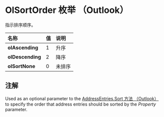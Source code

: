 
# OlSortOrder 枚举 （Outlook）

指示排序顺序。



|**名称**|**值**|**说明**|
|:-----|:-----|:-----|
|**olAscending**|1|升序|
|**olDescending**|2|降序|
|**olSortNone**|0|未排序|

## 注解

Used as an optional parameter to the [AddressEntries.Sort 方法 （Outlook）](9b381837-9fe9-1041-8297-e8c8dbcdc2e4.md) to specify the order that address entries should be sorted by the _Property_ parameter.

